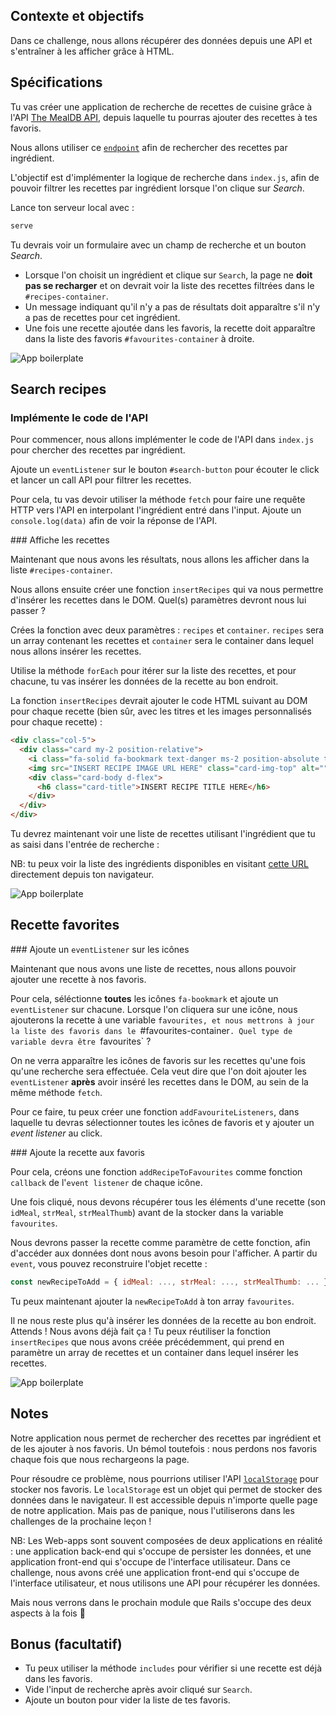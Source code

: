 ## Contexte et objectifs

Dans ce challenge, nous allons récupérer des données depuis une API et s'entraîner à les afficher grâce à HTML.

## Spécifications

Tu vas créer une application de recherche de recettes de cuisine grâce à l'API [The MealDB API](https://www.themealdb.com/api.php), depuis laquelle tu pourras ajouter des recettes à tes favoris.

Nous allons utiliser ce [`endpoint`](https://www.themealdb.com/api.php#:~:text=Filter%20by%20main%20ingredient) afin de rechercher des recettes par ingrédient.

L'objectif est d'implémenter la logique de recherche dans `index.js`, afin de pouvoir filtrer les recettes par ingrédient lorsque l'on clique sur *Search*.

Lance ton serveur local avec :

```bash
serve
```

Tu devrais voir un formulaire avec un champ de recherche et un bouton *Search*.

- Lorsque l'on choisit un ingrédient et clique sur `Search`, la page ne **doit pas se recharger** et on devrait voir la liste des recettes filtrées dans le `#recipes-container`.
- Un message indiquant qu'il n'y a pas de résultats doit apparaître s'il n'y a pas de recettes pour cet ingrédient.
- Une fois une recette ajoutée dans les favoris, la recette doit apparaître dans la liste des favoris `#favourites-container` à droite.

![App  boilerplate](https://raw.githubusercontent.com/lewagon/fullstack-images/master/frontend/ajax-recipe-book-1.png)

## Search recipes

### Implémente le code de l'API

Pour commencer, nous allons implémenter le code de l'API dans `index.js` pour chercher des recettes par ingrédient.

Ajoute un `eventListener` sur le bouton `#search-button` pour écouter le click et lancer un call API pour filtrer les recettes.

Pour cela, tu vas devoir utiliser la méthode `fetch` pour faire une requête HTTP vers l'API en interpolant l'ingrédient entré dans l'input. Ajoute un `console.log(data)`  afin de voir la réponse de l'API.

### Affiche les recettes

Maintenant que nous avons les résultats, nous allons les afficher dans la liste `#recipes-container`.

Nous allons ensuite créer une fonction `insertRecipes` qui va nous permettre d'insérer les recettes dans le DOM. Quel(s) paramètres devront nous lui passer ?

Crées la fonction avec deux paramètres : `recipes` et `container`. `recipes` sera un array contenant les recettes et `container` sera le container dans lequel nous allons insérer les recettes.

Utilise la méthode `forEach` pour itérer sur la liste des recettes, et pour chacune, tu vas insérer les données de la recette au bon endroit.


La fonction `insertRecipes` devrait ajouter le code HTML suivant au DOM pour chaque recette (bien sûr, avec les titres et les images personnalisés pour chaque recette) :

```html
<div class="col-5">
  <div class="card my-2 position-relative">
    <i class="fa-solid fa-bookmark text-danger ms-2 position-absolute top-0 end-0 p-2 fs-4"></i>
    <img src="INSERT RECIPE IMAGE URL HERE" class="card-img-top" alt="">
    <div class="card-body d-flex">
      <h6 class="card-title">INSERT RECIPE TITLE HERE</h6>
    </div>
  </div>
</div>
```

Tu devrez maintenant voir une liste de recettes utilisant l'ingrédient que tu as saisi dans l'entrée de recherche :

NB: tu peux voir la liste des ingrédients disponibles en visitant [cette URL](https://www.themealdb.com/api/json/v1/1/list.php?i=list) directement depuis ton navigateur.

![App  boilerplate](https://raw.githubusercontent.com/lewagon/fullstack-images/master/frontend/ajax-recipe-book-2.png)

## Recette favorites

### Ajoute un `eventListener` sur les icônes

Maintenant que nous avons une liste de recettes, nous allons pouvoir ajouter une recette à nos favoris.

Pour cela, séléctionne **toutes** les icônes `fa-bookmark` et ajoute un `eventListener` sur chacune. Lorsque l'on cliquera sur une icône, nous ajouterons la recette à une variable `favourites, et nous mettrons à jour la liste des favoris dans le `#favourites-container`. Quel type de variable devra être `favourites` ?

On ne verra apparaître les icônes de favoris sur les recettes qu'une fois qu'une recherche sera effectuée. Cela veut dire que l'on doit ajouter les `eventListener` **après** avoir inséré les recettes dans le DOM, au sein de la même méthode `fetch`.

Pour ce faire, tu peux créer une fonction `addFavouriteListeners`, dans laquelle tu devras sélectionner toutes les icônes de favoris et y ajouter un *event listener* au click.

### Ajoute la recette aux favoris

Pour cela, créons une fonction `addRecipeToFavourites` comme fonction `callback` de l'`event listener` de chaque icône.

Une fois cliqué, nous devons récupérer tous les éléments d'une recette (son `idMeal`, `strMeal`, `strMealThumb`) avant de la stocker dans la variable `favourites`.

Nous devrons passer la recette comme paramètre de cette fonction, afin d'accéder aux données dont nous avons besoin pour l'afficher. A partir du `event`, vous pouvez reconstruire l'objet recette :

```js
const newRecipeToAdd = { idMeal: ..., strMeal: ..., strMealThumb: ... };
```

Tu peux maintenant ajouter la `newRecipeToAdd` à ton array `favourites`.

Il ne nous reste plus qu'à insérer les données de la recette au bon endroit. Attends ! Nous avons déjà fait ça ! Tu peux réutiliser la fonction `insertRecipes` que nous avons créée précédemment, qui prend en paramètre un array de recettes et un container dans lequel insérer les recettes.

![App  boilerplate](https://raw.githubusercontent.com/lewagon/fullstack-images/master/frontend/ajax-recipe-book-3.png)

## Notes

Notre application nous permet de rechercher des recettes par ingrédient et de les ajouter à nos favoris. Un bémol toutefois : nous perdons nos favoris chaque fois que nous rechargeons la page.

Pour résoudre ce problème, nous pourrions utiliser l'API [`localStorage`](https://developer.mozilla.org/en-US/docs/Web/API/Window/localStorage) pour stocker nos favoris. Le `localStorage` est un objet qui permet de stocker des données dans le navigateur. Il est accessible depuis n'importe quelle page de notre application. Mais pas de panique, nous l'utiliserons dans les challenges de la prochaine leçon !

NB: Les Web-apps sont souvent composées de deux applications en réalité : une application back-end qui s'occupe de persister les données, et une application front-end qui s'occupe de l'interface utilisateur. Dans ce challenge, nous avons créé une application front-end qui s'occupe de l'interface utilisateur, et nous utilisons une API pour récupérer les données.

Mais nous verrons dans le prochain module que Rails s'occupe des deux aspects à la fois 💪

## Bonus (facultatif)

- Tu peux utiliser la méthode `includes` pour vérifier si une recette est déjà dans les favoris.
- Vide l'input de recherche après avoir cliqué sur `Search`.
- Ajoute un bouton pour vider la liste de tes favoris.
